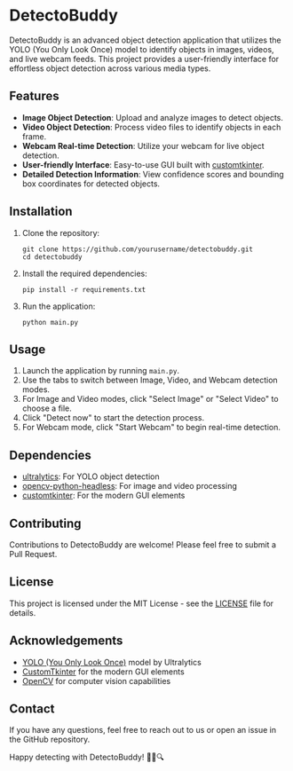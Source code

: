 # DetectoBuddy

<!-- <p align="center">
  <img src="logo.svg" alt="DetectoBuddy Logo" width="200"/>
</p> -->

DetectoBuddy is an advanced object detection application that utilizes the YOLO (You Only Look Once) model to identify objects in images, videos, and live webcam feeds. This project provides a user-friendly interface for effortless object detection across various media types.

## Features

- **Image Object Detection**: Upload and analyze images to detect objects.
- **Video Object Detection**: Process video files to identify objects in each frame.
- **Webcam Real-time Detection**: Utilize your webcam for live object detection.
- **User-friendly Interface**: Easy-to-use GUI built with [customtkinter](https://github.com/TomSchimansky/CustomTkinter).
- **Detailed Detection Information**: View confidence scores and bounding box coordinates for detected objects.

## Installation

1. Clone the repository:

   ```
   git clone https://github.com/yourusername/detectobuddy.git
   cd detectobuddy
   ```

2. Install the required dependencies:

   ```
   pip install -r requirements.txt
   ```

3. Run the application:
   ```
   python main.py
   ```

## Usage

1. Launch the application by running `main.py`.
2. Use the tabs to switch between Image, Video, and Webcam detection modes.
3. For Image and Video modes, click "Select Image" or "Select Video" to choose a file.
4. Click "Detect now" to start the detection process.
5. For Webcam mode, click "Start Webcam" to begin real-time detection.

## Dependencies

- [ultralytics](https://github.com/ultralytics/ultralytics): For YOLO object detection
- [opencv-python-headless](https://github.com/opencv/opencv-python): For image and video processing
- [customtkinter](https://github.com/TomSchimansky/CustomTkinter): For the modern GUI elements

## Contributing

Contributions to DetectoBuddy are welcome! Please feel free to submit a Pull Request.

## License

This project is licensed under the MIT License - see the [LICENSE](LICENSE) file for details.

## Acknowledgements

- [YOLO (You Only Look Once)](https://github.com/ultralytics/ultralytics) model by Ultralytics
- [CustomTkinter](https://github.com/TomSchimansky/CustomTkinter) for the modern GUI elements
- [OpenCV](https://opencv.org/) for computer vision capabilities

## Contact

If you have any questions, feel free to reach out to us or open an issue in the GitHub repository.

Happy detecting with DetectoBuddy! 🕵️‍♂️🔍
